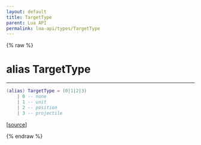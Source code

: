 ```yaml
---
layout: default
title: TargetType
parent: Lua API
permalink: lua-api/types/TargetType
---
```


{% raw %}

# alias TargetType
---



```lua
(alias) TargetType = (0|1|2|3)
    | 0 -- none
    | 1 -- unit
    | 2 -- position
    | 3 -- projectile

```




[<a href="https://github.com/beyond-all-reason/RecoilEngine/blob/b29554ca8a91605fa235eafe60ad740783359665/rts/Lua/LuaSyncedRead.cpp#L5608-L5614" target="_blank">source</a>]


{% endraw %}